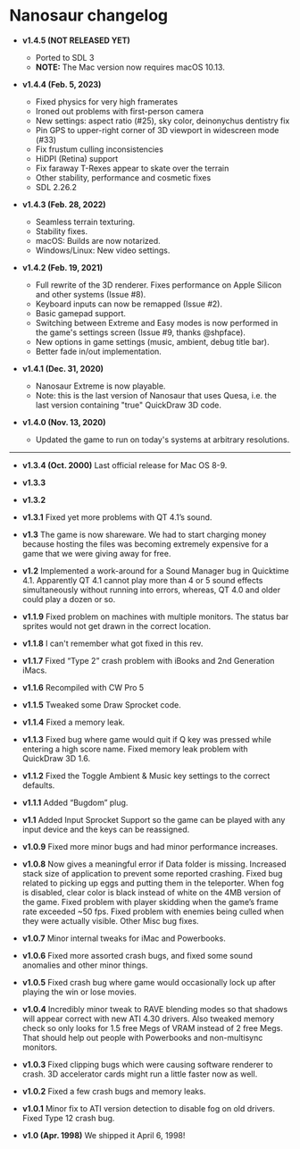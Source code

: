# Nanosaur changelog

- **v1.4.5 (NOT RELEASED YET)**
	- Ported to SDL 3
    - **NOTE:** The Mac version now requires macOS 10.13.

- **v1.4.4 (Feb. 5, 2023)**
	- Fixed physics for very high framerates
	- Ironed out problems with first-person camera
	- New settings: aspect ratio (#25), sky color, deinonychus dentistry fix
	- Pin GPS to upper-right corner of 3D viewport in widescreen mode (#33)
	- Fix frustum culling inconsistencies
	- HiDPI (Retina) support
	- Fix faraway T-Rexes appear to skate over the terrain
	- Other stability, performance and cosmetic fixes
	- SDL 2.26.2

- **v1.4.3 (Feb. 28, 2022)**
	- Seamless terrain texturing.
	- Stability fixes.
	- macOS: Builds are now notarized.
	- Windows/Linux: New video settings.

- **v1.4.2 (Feb. 19, 2021)**
	- Full rewrite of the 3D renderer. Fixes performance on Apple Silicon and other systems (Issue #8).
	- Keyboard inputs can now be remapped (Issue #2).
	- Basic gamepad support.
	- Switching between Extreme and Easy modes is now performed in the game's settings screen (Issue #9, thanks @shpface).
	- New options in game settings (music, ambient, debug title bar).
	- Better fade in/out implementation.

- **v1.4.1 (Dec. 31, 2020)**
	- Nanosaur Extreme is now playable.
	- Note: this is the last version of Nanosaur that uses Quesa, i.e. the last version containing "true" QuickDraw 3D code.

- **v1.4.0 (Nov. 13, 2020)**
	- Updated the game to run on today's systems at arbitrary resolutions.

---

- **v1.3.4 (Oct. 2000)** Last official release for Mac OS 8-9.

- **v1.3.3**

- **v1.3.2**

- **v1.3.1** Fixed yet more problems with QT 4.1’s sound.

- **v1.3**   The game is now shareware. We had to start charging money because hosting the files was becoming extremely expensive for a game that we were giving away for free.

- **v1.2**   Implemented a work-around for a Sound Manager bug in Quicktime 4.1. Apparently QT 4.1 cannot play more than 4 or 5 sound effects simultaneously without running into errors, whereas, QT 4.0 and older could play a dozen or so.

- **v1.1.9** Fixed problem on machines with multiple monitors. The status bar sprites would not get drawn in the correct location.

- **v1.1.8** I can't remember what got fixed in this rev.

- **v1.1.7** Fixed “Type 2” crash problem with iBooks and 2nd Generation iMacs.

- **v1.1.6** Recompiled with CW Pro 5

- **v1.1.5** Tweaked some Draw Sprocket code.

- **v1.1.4** Fixed a memory leak.

- **v1.1.3** Fixed bug where game would quit if Q key was pressed while entering a high score name. Fixed memory leak problem with QuickDraw 3D 1.6.

- **v1.1.2** Fixed the Toggle Ambient & Music key settings to the correct defaults.

- **v1.1.1** Added “Bugdom” plug.

- **v1.1**   Added Input Sprocket Support so the game can be played with any input device and the keys can be reassigned.

- **v1.0.9** Fixed more minor bugs and had minor performance increases.

- **v1.0.8** Now gives a meaningful error if Data folder is missing. Increased stack size of application to prevent some reported crashing. Fixed bug related to picking up eggs and putting them in the teleporter. When fog is disabled, clear color is black instead of white on the 4MB version of the game. Fixed problem with player skidding when the game’s frame rate exceeded ~50 fps. Fixed problem with enemies being culled when they were actually visible. Other Misc bug fixes.

- **v1.0.7** Minor internal tweaks for iMac and Powerbooks.

- **v1.0.6** Fixed more assorted crash bugs, and fixed some sound anomalies and other minor things.

- **v1.0.5** Fixed crash bug where game would occasionally lock up after playing the win or lose movies.

- **v1.0.4** Incredibly minor tweak to RAVE blending modes so that shadows will appear correct with new ATI 4.30 drivers. Also tweaked memory check so only looks for 1.5 free Megs of VRAM instead of 2 free Megs. That should help out people with Powerbooks and non-multisync monitors.

- **v1.0.3** Fixed clipping bugs which were causing software renderer to crash. 3D accelerator cards might run a little faster now as well.

- **v1.0.2** Fixed a few crash bugs and memory leaks.

- **v1.0.1** Minor fix to ATI version detection to disable fog on old drivers. Fixed Type 12 crash bug.

- **v1.0 (Apr. 1998)** We shipped it April 6, 1998!
